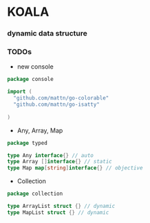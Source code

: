 # KOALA

### dynamic data structure

### TODOs
- new console
```go
package console

import (
  "github.com/mattn/go-colorable"
  "github.com/mattn/go-isatty"
	
)
```
- Any, Array, Map
```go
package typed

type Any interface{} // auto
type Array []interface{} // static
type Map map[string]interface{} // objective
```
- Collection
```go
package collection

type ArrayList struct {} // dynamic
type MapList struct {} // dynamic
```